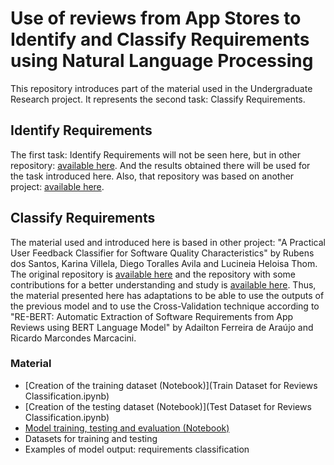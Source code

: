 # Use of reviews from App Stores to Identify and Classify Requirements using Natural Language Processing
This repository introduces part of the material used in the Undergraduate Research project. It represents the second task: Classify Requirements. 

## Identify Requirements
The first task: Identify Requirements will not be seen here, but in other repository: [available here](https://github.com/BruNamie/RE-BERT). And the results obtained there will be used for the task introduced here. Also, that repository was based on another project: [available here](https://github.com/adailtonaraujo/RE-BERT).

## Classify Requirements
The material used and introduced here is based in other project: "A Practical User Feedback Classifier for Software Quality Characteristics" by Rubens dos Santos, Karina Villela, Diego Toralles Avila and Lucineia Heloisa Thom. The original repository is [available here](https://github.com/knightoftheshadows/reviewsClassification) and the repository with some contributions for a better understanding and study is [available here](https://github.com/BruNamie/reviewsClassification). 
Thus, the material presented here has adaptations to be able to use the outputs of the previous model and to use the Cross-Validation technique according to "RE-BERT: Automatic Extraction of Software Requirements from App Reviews using BERT Language Model" by Adailton Ferreira de Araújo and Ricardo Marcondes Marcacini.

### Material 
* [Creation of the training dataset (Notebook)](Train Dataset for Reviews Classification.ipynb)
* [Creation of the testing dataset (Notebook)](Test Dataset for Reviews Classification.ipynb)
* [Model training, testing and evaluation (Notebook)](Application.ipynb)
* Datasets for training and testing
* Examples of model output: requirements classification
